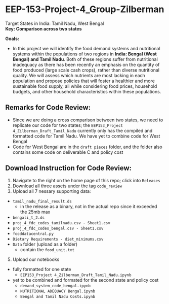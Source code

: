 # EEP-153-Project-4_Group-Zilberman

Target States in India: Tamil Nadu, West Bengal  
**Key: Comparison across two states**

**Goals:**

- In this project we will identify the food demand systems and nutritional systems within the populations of two regions in **India: Bengal (West Bengal) and Tamil Nadu**. Both of these regions suffer from nutritional inadequacy as there has been recently an emphasis on the quantity of food produced (large scale cash crops), rather than diverse nutritional quality. We will assess which nutrients are most lacking in each population and propose policies that will foster a healthier and more sustainable food supply, all while considering food prices, household budgets, and other household characteristics within these populations.


## Remarks for Code Review:

- Since we are doing a cross comparison between two states, we need to replicate our code for two states; the `EEP153_Project 4_Zilberman_Draft_Tamil_Nadu` currently only has the compiled and formatted code for Tamil Nadu. We have yet to combine code for  West Bengal
- Code for West Bengal are in the `draft pieces` folder, and the folder also contains some code on deliverable C and policy cost 

## Download Instruction for Code Review:
1. Navigate to the right on the home page of this repo; click into `Releases`
2. Download all three assets under the tag `code_review`
3. Upload all 7 nessary supporting data:
  - `tamil_nadu_final_result.ds`
    - in the release as a binary, not in the actual repo since it exceeded the 25mb max
  - `bengali_t_2.ds`
  - `proj_4_fdc_codes_tamilnadu.csv - Sheet1.csv`
  - `proj_4_fdc_codes_bengal.csv - Sheet1.csv`
  - `fooddatacentral.py`
  - `Dietary Requirements - diet_minimums.csv`
  - `Data` folder (upload as a folder)
    - contain the `food_unit.txt`
5. Upload our notebooks
  - fully formatted for one state
    -  `EEP153_Project 4_Zilberman_Draft_Tamil_Nadu.ipynb`
  - yet to be combined and formated for the second state and policy cost
    - `demand_system_code_bengal.ipynb`
    - `NUTRITIONAL ADEQUACY Bengal.ipynb`
    - `Bengal and Tamil Nadu Costs.ipynb`
